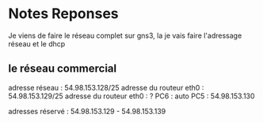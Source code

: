 # Notes Reponses

Je viens de faire le réseau complet sur gns3, la je vais faire l'adressage réseau et le dhcp



## le réseau commercial

adresse réseau : 54.98.153.128/25
adresse du routeur eth0 : 54.98.153.129/25
adresse du routeur eth0 : ?
PC6 : auto
PC5 : 54.98.153.130

adresses réservé : 
54.98.153.129 - 54.98.153.139